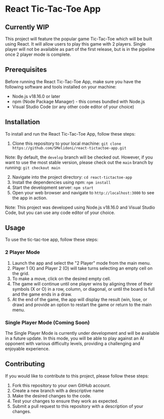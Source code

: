 # React Tic-Tac-Toe App

## Currently WIP

This project will feature the popular game Tic-Tac-Toe which will be built using React. It will allow users to play this game with 2 players. Single player will not be available as part of the first release, but is in the pipeline once 2 player mode is complete.

## Prerequisites

Before running the React Tic-Tac-Toe App, make sure you have the following software and tools installed on your machine:

- Node.js v18.16.0 or later
- npm (Node Package Manager) - this comes bundled with Node.js
- Visual Studio Code (or any other code editor of your choice)

## Installation

To install and run the React Tic-Tac-Toe App, follow these steps:

1. Clone this repository to your local machine: `git clone https://github.com/SMelidoni/react-tictactoe-app.git`

Note: By default, the `develop` branch will be checked out. However, if you want to use the most stable version, please check out the `main` branch by running: `git checkout main`

2. Navigate into the project directory: `cd react-tictactoe-app`
3. Install the dependencies using npm: `npm install`
4. Start the development server: `npm start`
5. Open your web browser and navigate to `http://localhost:3000` to see the app in action.

Note: This project was developed using Node.js v18.16.0 and Visual Studio Code, but you can use any code editor of your choice.

## Usage

To use the tic-tac-toe app, follow these steps:

### 2 Player Mode

1. Launch the app and select the "2 Player" mode from the main menu.
2. Player 1 (X) and Player 2 (O) will take turns selecting an empty cell on the grid.
3. To make a move, click on the desired empty cell.
4. The game will continue until one player wins by aligning three of their symbols (X or O) in a row, column, or diagonal, or until the board is full and the game ends in a draw.
5. At the end of the game, the app will display the result (win, lose, or draw) and provide an option to restart the game or return to the main menu.

### Single Player Mode (Coming Soon)

The Single Player Mode is currently under development and will be available in a future update. In this mode, you will be able to play against an AI opponent with various difficulty levels, providing a challenging and enjoyable experience.

## Contributing

If you would like to contribute to this project, please follow these steps:

1. Fork this repository to your own GitHub account.
2. Create a new branch with a descriptive name
3. Make the desired changes to the code.
4. Test your changes to ensure they work as expected.
5. Submit a pull request to this repository with a description of your changes.

<!--

## Acknowledgments

This project was inspired by [this tutorial](https://www.google.com). Thanks to the author for their helpful guidance!

-->

